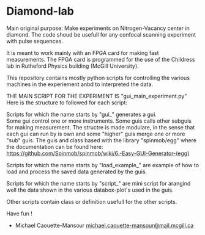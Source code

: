 # Diamond-lab

Main original purpose:
Make experiments on Nitrogen-Vacancy center in diamond.
The code shoud be usefull for any confocal scanning experiment with pulse sequences. 

It is meant to work mainly with an FPGA card for making fast measurements. 
The FPGA card is programmed for the use of the Childress lab in Rutheford Physics building (McGill University). 

This repository contains mostly python scripts for controlling the various machines in the experiement anbd to interpreted the data.  

THE MAIN SCRIPT FOR THE EXPERIMENT IS "gui_main_experiment.py"
Here is the structure to followed for each script:

Scripts for which the name starts by "gui_" generates a gui.  
Some gui control one or more instruments. Some guis calls other subguis for making measurement. 
The structre is made modulare, in the sense that each gui can run by is own and some "higher" guis merge one or more "sub" guis. 
The guis and class based with the library "spinmob/egg" where the documentation can be found here: https://github.com/Spinmob/spinmob/wiki/6.-Easy-GUI-Generator-(egg)

Scripts for which the name starts by "load_example_" are example of how to load and process the saved data generated by the guis. 

Scripts for which the name starts by "script_" are mini script for arangind well the data shown in the various databox-plot's used in the guis. 

Other scripts contain class or definition usefull for the other scripts. 

Have fun ! 

- Michael Caouette-Mansour
michael.caouette-mansour@mail.mcgill.ca
